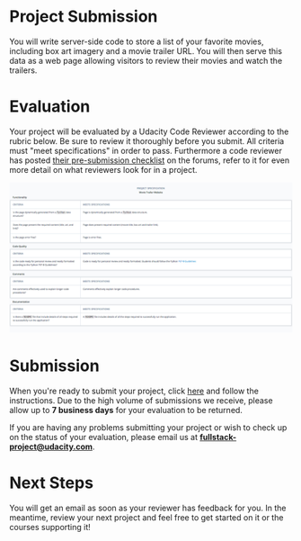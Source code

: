 # Project Submission
You will write server-side code to store a list of your favorite movies, including box art imagery and a movie trailer URL. You will then serve this data as a web page allowing visitors to review their movies and watch the trailers.

# Evaluation
Your project will be evaluated by a Udacity Code Reviewer according to the rubric below. Be sure to review it thoroughly before you submit. All criteria must "meet specifications" in order to pass. Furthermore a code reviewer has posted [their pre-submission checklist](https://discussions.udacity.com/t/project-1-checklist-read-this-before-you-submit-your-project/39852) on the forums, refer to it for even more detail on what reviewers look for in a project.

![](./rubric.png)

# Submission
When you're ready to submit your project, click [here](https://review.udacity.com/#!/rubrics/1775/start) and follow the instructions. Due to the high volume of submissions we receive, please allow up to **7 business days** for your evaluation to be returned.

If you are having any problems submitting your project or wish to check up on the status of your evaluation, please email us at **fullstack-project@udacity.com**.

# Next Steps
You will get an email as soon as your reviewer has feedback for you. In the meantime, review your next project and feel free to get started on it or the courses supporting it!
